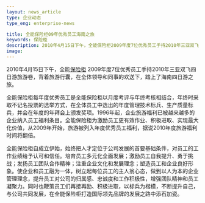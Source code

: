 ```yaml
---
layout: news_article
type: 企业动态
type_eng: enterprise-news

title: 全能保险柜09年优秀员工海南之旅
keywords: 保险柜
description: 2010年4月15日下午，全能保险柜2009年度7位优秀员工手持2010年三亚双飞四日游旅游卷，在全体领导和同事的欢送下，踏上了海南游之旅。
image: 
---
```

2010年4月15日下午，全能[保险柜](http://www.qnnsafe.com/) 2009年度7位优秀员工手持2010年三亚双飞四日游旅游卷，背着旅游行囊，在全体领导和同事的欢送下，踏上了海南四日游之旅。

全能保险柜每年度优秀员工是全能保险柜以月度考评与年终考核相结合，年终时采取不记名投票的选举方式，在全体员工中选出的年度管理技术标兵、生产质量标兵，并会在年度的年拜会上颁发奖项。1996年起，企业旅游福利已被越来越多的企业纳入员工福利条目。全能保险柜为激励员工更有效作业、积极进取、实现最大化价值，从2009年开始，旅游被列入年度优秀员工福利，据说2010年度旅游福利时间将翻倍。

全能保险柜自成立伊始，始终把人才定位于公司发展的首要基础条件，对员工的工作业绩给予认可和信任。培育员工多元化全面发展；激励员工自我提升、勇于挑战；发扬员工团队合作精神；注重企业文化和发展理念；塑造员工和企业良好形象。使企业和员工融为一体，树立起每位员工的主人翁心态，做到以人为本的企业管理理念，提升员工对公司的归属感、忠诚度和工作积极性，增强团队精神和员工凝聚力。同时也鞭策员工们再接再励、积极进取，以标兵为楷模，不断提升自己，与公司共同发展，在全能保险柜打造国际领先品牌的发展之路中添石加瓷。
